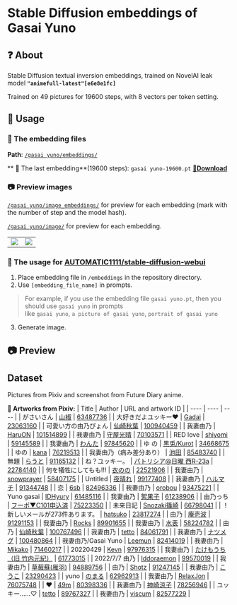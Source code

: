 # Stable Diffusion embeddings of Gasai Yuno

## ❓ About
Stable Diffusion textual inversion embeddings, trained on NovelAI leak model **`"animefull-latest"[e6e8e1fc]`**

Trained on 49 pictures for 19600 steps, with 8 vectors per token setting.

## 📖 Usage

### 📁 The embedding files
**Path**: [`/gasai yuno/embeddings/`](https://github.com/Ljzd-PRO/stable-diffusion-embeddings-of-gasai-yuno/tree/main/gasai%20yuno/embeddings)

** 📁 The last embedding**(19600 steps): `gasai yuno-19600.pt` [**🔗Download**](https://github.com/Ljzd-PRO/stable-diffusion-embeddings-of-gasai-yuno/raw/main/gasai%20yuno/embeddings/gasai%20yuno-9800.pt)

### 📷 Preview images
[`/gasai yuno/image_embeddings/`](https://github.com/Ljzd-PRO/stable-diffusion-embeddings-of-gasai-yuno/tree/main/gasai%20yuno/image_embeddings/) for preview for each embedding (mark with the number of step and the model hash).

[`/gasai yuno/image/`](https://github.com/Ljzd-PRO/stable-diffusion-embeddings-of-gasai-yuno/tree/main/gasai%20yuno/images/) for preview for each embedding.

<table>
  <tr>
    <td> <img src="https://user-images.githubusercontent.com/63289359/195997003-e3da93f6-bba5-4bce-961a-0981b280c620.png" border=0> </td>
    <td> <img src="https://user-images.githubusercontent.com/63289359/195997017-b32c1808-d6b8-44df-8600-0360c652c039.png" border=0> </td>
  </tr>
</table>

### 📖 The usage for [AUTOMATIC1111/stable-diffusion-webui](https://github.com/AUTOMATIC1111/stable-diffusion-webui)
1. Place embedding file in `/embeddings` in the repository directory.
2. Use `[embedding_file_name]` in prompts.
> For example, if you use the embedding file `gasai yuno.pt`, then you should use `gasai yuno` in prompts  
> like `gasai yuno`, `a picture of gasai yuno`, `portrait of gasai yuno`
3. Generate image.

## 📷 Preview


## Dataset
Pictures from Pixiv and screenshot from Future Diary anime.

**🙏 Artworks from Pixiv:**
|   Title   |  Author  |   URL and artwork ID   |
| ---- | ---- | ---- |
| がさいさん | [山椒](https://www.pixiv.net/users/9226224) | [63487736](https://www.pixiv.net/artworks/63487736) |
| 大好きだよユッキー♥ | [Gadai](https://www.pixiv.net/users/1007481) | [23063160](https://www.pixiv.net/artworks/23063160) |
| 可愛い方の由乃ぴょん | [仙崎秋葉](https://www.pixiv.net/users/67968625) | [100940459](https://www.pixiv.net/artworks/100940459) |
| 我妻由乃 | [HaruON](https://www.pixiv.net/users/36637510) | [101514899](https://www.pixiv.net/artworks/101514899) |
| 我妻由乃 | [守屋光晴](https://www.pixiv.net/users/14706222) | [70103571](https://www.pixiv.net/artworks/70103571) |
| RED love | [shiyomi](https://www.pixiv.net/users/20334136) | [59145589](https://www.pixiv.net/artworks/59145589) |
| 我妻由乃 | [わんた](https://www.pixiv.net/users/80912901) | [97845620](https://www.pixiv.net/artworks/97845620) |
| ゆ の | [黒兎/Kurot](https://www.pixiv.net/users/42675) | [34668675](https://www.pixiv.net/artworks/34668675) |
| ゆの | [kana](https://www.pixiv.net/users/42986838) | [76219513](https://www.pixiv.net/artworks/76219513) |
| 我妻由乃（病み差分あり） | [池田](https://www.pixiv.net/users/49839934) | [85483740](https://www.pixiv.net/artworks/85483740) |
| 無題 | [らうと](https://www.pixiv.net/users/14438469) | [91165132](https://www.pixiv.net/artworks/91165132) |
| ね？ユッキー。 | [パトリシア@日曜 西R-23a](https://www.pixiv.net/users/2152) | [22784140](https://www.pixiv.net/artworks/22784140) |
| 何を犠牲にしてもも!!! | [衣のの](https://www.pixiv.net/users/1918464) | [22521906](https://www.pixiv.net/artworks/22521906) |
| 我妻由乃 | [snowprayer](https://www.pixiv.net/users/8284729) | [58407175](https://www.pixiv.net/artworks/58407175) |
| Untitled | [夜晴れ](https://www.pixiv.net/users/80331852) | [99177408](https://www.pixiv.net/artworks/99177408) |
| 我妻由乃 | [ハルマチ](https://www.pixiv.net/users/19770366) | [91344748](https://www.pixiv.net/artworks/91344748) |
| 恋 | [6sb](https://www.pixiv.net/users/15219049) | [82496336](https://www.pixiv.net/artworks/82496336) |
| 我妻由乃 | [orobou](https://www.pixiv.net/users/15353675) | [93475221](https://www.pixiv.net/artworks/93475221) |
| Yuno gasai | [IDHyury](https://www.pixiv.net/users/676725) | [61485116](https://www.pixiv.net/artworks/61485116) |
| 我妻由乃 | [絮果子](https://www.pixiv.net/users/16852016) | [61238906](https://www.pixiv.net/artworks/61238906) |
| 由乃っち | [フーポ▼C101申込済](https://www.pixiv.net/users/74538) | [75223350](https://www.pixiv.net/artworks/75223350) |
| 未来日記 | [Snozaki篠崎](https://www.pixiv.net/users/19476792) | [66798041](https://www.pixiv.net/artworks/66798041) |
| ！新しいメールが273件あります。 | [hatsuko](https://www.pixiv.net/users/237559) | [23817274](https://www.pixiv.net/artworks/23817274) |
| 由乃 | [庵壱波](https://www.pixiv.net/users/46935532) | [91291153](https://www.pixiv.net/artworks/91291153) |
| 我妻由乃 | [Rocks](https://www.pixiv.net/users/22741937) | [89901655](https://www.pixiv.net/artworks/89901655) |
| 我妻由乃 | [水表](https://www.pixiv.net/users/11319066) | [58224782](https://www.pixiv.net/artworks/58224782) |
| 由乃 | [仙崎秋葉](https://www.pixiv.net/users/67968625) | [100767496](https://www.pixiv.net/artworks/100767496) |
| 我妻由乃 | [tetto](https://www.pixiv.net/users/11837757) | [84061791](https://www.pixiv.net/artworks/84061791) |
| 我妻由乃 | [ナツメグ](https://www.pixiv.net/users/177117) | [100480864](https://www.pixiv.net/artworks/100480864) |
| 我妻由乃/Gasai Yuno | [Leemun](https://www.pixiv.net/users/45090103) | [82414019](https://www.pixiv.net/artworks/82414019) |
| 我妻由乃 | [Mikako](https://www.pixiv.net/users/35193903) | [71460217](https://www.pixiv.net/artworks/71460217) |
| 20220429 | [Kevn](https://www.pixiv.net/users/2836899) | [97976315](https://www.pixiv.net/artworks/97976315) |
| 我妻由乃 | [たけもうち（旧 竹内元紀）](https://www.pixiv.net/users/1470854) | [61773015](https://www.pixiv.net/artworks/61773015) |
| 2022/7/7 由乃 | [Iddoraemon](https://www.pixiv.net/users/12365802) | [99570019](https://www.pixiv.net/artworks/99570019) |
| 我妻由乃 | [草莓蘇(雁羽)](https://www.pixiv.net/users/72625752) | [94889756](https://www.pixiv.net/artworks/94889756) |
| 由乃 | [Shotz](https://www.pixiv.net/users/8321385) | [91247145](https://www.pixiv.net/artworks/91247145) |
| 我妻由乃 | [こうこ](https://www.pixiv.net/users/1490115) | [23290423](https://www.pixiv.net/artworks/23290423) |
| yuno | [のまる](https://www.pixiv.net/users/7842054) | [62962913](https://www.pixiv.net/artworks/62962913) |
| 我妻由乃 | [RelaxJon](https://www.pixiv.net/users/3548205) | [76075748](https://www.pixiv.net/artworks/76075748) |
| ❤️ | [49m](https://www.pixiv.net/users/27105744) | [80398336](https://www.pixiv.net/artworks/80398336) |
| 我妻由乃 | [神崎涼子](https://www.pixiv.net/users/14344686) | [78256946](https://www.pixiv.net/artworks/78256946) |
| ユッキー……♡ | [tetto](https://www.pixiv.net/users/11837757) | [89767327](https://www.pixiv.net/artworks/89767327) |
| 我妻由乃 | [viscum](https://www.pixiv.net/users/20951095) | [82577229](https://www.pixiv.net/artworks/82577229) |
